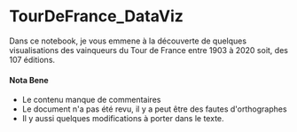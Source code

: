 # TourDeFrance_DataViz

Dans ce notebook, je vous emmene à la découverte de quelques visualisations des vainqueurs du Tour de France entre 1903 à 2020 soit, des 107 éditions.

#### Nota Bene

- Le contenu manque de commentaires
- Le document n'a pas été revu, il y a peut être des fautes d'orthographes
- Il y aussi quelques modifications à porter dans le texte.
